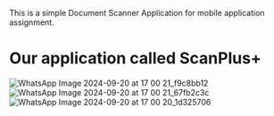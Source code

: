 This is a simple Document Scanner Application for mobile application assignment.

Our application called ScanPlus+
================================

![WhatsApp Image 2024-09-20 at 17 00 21_f9c8bb12](https://github.com/user-attachments/assets/44641b23-eaa1-4801-90ee-368d4b9ae9cb)
![WhatsApp Image 2024-09-20 at 17 00 21_67fb2c3c](https://github.com/user-attachments/assets/bd648bee-2459-4363-908c-1e3b532b442b)
![WhatsApp Image 2024-09-20 at 17 00 20_1d325706](https://github.com/user-attachments/assets/c3a6241c-3e2e-4ef6-a692-2fd222195a0d)

